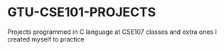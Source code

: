 # GTU-CSE101-PROJECTS
Projects programmed in C language at CSE107 classes and extra ones I created myself to practice
